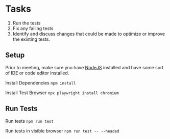 # Tasks
1. Run the tests
2. Fix any failing tests
3. Identify and discuss changes that could be made to optimize or improve the existing tests.

## Setup
Prior to meeting, make sure you have [NodeJS](https://nodejs.org/en) installed and have some sort of IDE or code editor installed.

Install Dependencies
`npm install`

Install Test Browser
`npx playwright install chromium`

## Run Tests
Run tests
`npm run test`

Run tests in visible browser
`npm run test -- --headed`
